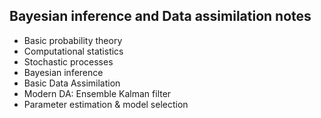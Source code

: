 ## Bayesian inference and Data assimilation notes
* Basic	probability	theory
* Computational	statistics
* Stochastic	processes
* Bayesian	inference
* Basic	Data Assimilation
* Modern	DA:	Ensemble	Kalman	filter
* Parameter	estimation	&	model	selection
